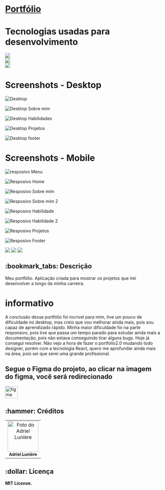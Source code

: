 <h1> <a href="https://adrielluniere.github.io/Portfolio-atualizado/"> Portfólio </a></h1>


# Tecnologias usadas para desenvolvimento

<div style="display: flex; flex-direction: column">

<img src="https://img.shields.io/badge/html5-%23E34F26.svg?style=for-the-badge&logo=html5&logoColor=white" />
<img src="https://img.shields.io/badge/css3-%231572B6.svg?style=for-the-badge&logo=css3&logoColor=white" />
<img src="https://img.shields.io/badge/javascript-%23323330.svg?style=for-the-badge&logo=javascript&logoColor=%23F7DF1E" />
<!-- <img src="https://img.shields.io/badge/react-%23323330.svg?style=for-the-badge&logo=react&logoColor=61DAFB" /> -->
  
</div>


# Screenshots - Desktop
<div style="display: flex; gap: 15px; flex-direction: column">
<img src="./src/design/desktop.jpg" alt="Desktop">
<img src="./src/design/desktop-sobre-mim.jpg" alt="Desktop Sobre mim">
<img src="./src/design/desktop-habilidades.jpg" alt="Desktop Habilidades">
<img src="./src/design/desktop-projetos.jpg" alt="Desktop Projetos">
<img src="./src/design/desktop-footer.jpg" alt="Desktop footer">
</div> 


# Screenshots - Mobile

<div style="display: flex; gap: 15px; flex-direction: column">
<img src="./src/design/responsivo-menu.jpg" alt="resposivo Menu">
<img src="./src/design/responsivo-home.jpg" alt="Resposivo Home">
<img src="./src/design/responsivo-sobre-mim.jpg" alt="Resposivo Sobre mim">
<img src="./src/design/responsivo-sobre-mim2.jpg" alt="Resposivo Sobre mim 2">
<img src="./src/design/responsivo-habilidades.jpg" alt="Resposivo Habilidade">
<img src="./src/design/responsivo-habilidades2.jpg" alt="Resposivo Habilidade 2">
<img src="./src/design/responsivo-projetos.jpg" alt="Resposivo Projetos">
<img src="./src/design/responsivo-footer.jpg.jpg" alt="Resposivo Footer">
</div> 


<div style="display: inline_block">
  
<a href = "emailto:adrielbinda@gmail.com"><img src="https://img.shields.io/badge/-Gmail-%23333?style=for-the-badge&logo=gmail&logoColor=white" target="_blank"></a>
<a href="https://www.linkedin.com/in/adriel-lunière-41b88716a/" target="_blank"><img src="https://img.shields.io/badge/-LinkedIn-%230077B5?style=for-the-badge&logo=linkedin&logoColor=white" target="_blank"></a>
<a href="https://adrielluniere.github.io/Portfolio-atualizado/" target="_blank"><img src="https://img.shields.io/badge/-Portf%C3%B3lio-brown?style=for-the-badge&logo=true" target="_blank"></a>
  
</div>

<h2>:bookmark_tabs: Descrição</h2>
<p>Meu portfólio. Aplicação criada para mostrar os projetos que irei desenvolver a longo da minha carreira.</p>

# informativo

<p> A conclusão desse portfólio foi incrível para mim, tive um pouco de dificuldade no desktop, mas creio que vou melhorar ainda mais, pois sou capaz de aprendizado rápido. 
Minha maior dificuldade foi na parte responsivo, pois tive que passa um tempo parado para estudar ainda mais a documentação, pois não estava conseguindo tirar alguns bugs. Hoje já consegui resolver.
Não vejo a hora de fazer o portfolio2.0 mudando todo designer, porém com a tecnologia React, quero me aprofundar ainda mais na área, pois sei que serei uma grande profissional.</p>

<h2>Segue o Figma do projeto, ao clicar na imagem do figma, você será redirecionado</h2>
<p align="left"> <a href="https://www.figma.com/file/kgDwTbxNsDqwV5podb3jEp/Untitled?type=design&node-id=1-2&t=qLCsCyR2cvkcURCn-0" target="_blank" rel="noreferrer"> <img src="https://www.vectorlogo.zone/logos/figma/figma-icon.svg" alt="figma" width="40" height="40"/> </a>

<h2>:hammer: Créditos</h2>
<table>
  <tr>
    <td align="center">
      <a href="https://github.com/AdrielLuniere">
        <img src="https://github.com/AdrielLuniere/Primeiro-Portif-lio-/blob/main/Portfolio-main/assets/img/eu4.png" width="100px;" alt="Foto do Adriel Lunière"/><br>
        <sub>
          <b>Adriel Lunière</b>
        </sub>
      </a>
    </td>
  </tr>
</table>

<h2>:dollar: Licença</h2>
<b>MIT License.</b>